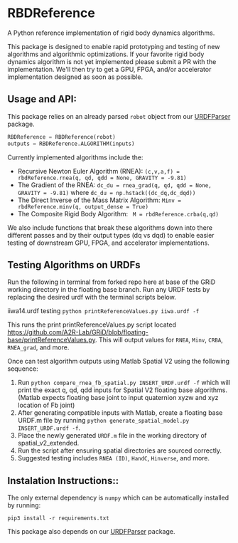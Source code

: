 # RBDReference

A Python reference implementation of rigid body dynamics algorithms.

This package is designed to enable rapid prototyping and testing of new algorithms and algorithmic optimizations. If your favorite rigid body dynamics algorithm is not yet implemented please submit a PR with the implementation. We'll then try to get a GPU, FPGA, and/or accelerator implementation designed as soon as possible.

## Usage and API:
This package relies on an already parsed ```robot``` object from our [URDFParser](https://github.com/robot-acceleration/URDFParser) package.
```python
RBDReference = RBDReference(robot)
outputs = RBDReference.ALGORITHM(inputs)
```

Currently implemented algorithms include the:
+ Recursive Newton Euler Algorithm (RNEA): ```(c,v,a,f) = rbdReference.rnea(q, qd, qdd = None, GRAVITY = -9.81)```
+ The Gradient of the RNEA: ```dc_du = rnea_grad(q, qd, qdd = None, GRAVITY = -9.81)``` where ```dc_du = np.hstack((dc_dq,dc_dqd))```
+ The Direct Inverse of the Mass Matrix Algorithm: ```Minv = rbdReference.minv(q, output_dense = True)```
+ The Composite Rigid Body Algorithm: ``` M = rbdReference.crba(q,qd)```

We also include functions that break these algorithms down into there different passes and by their output types (dq vs dqd) to enable easier testing of downstream GPU, FPGA, and accelerator implementations.

## Testing Algorithms on URDFs
Run the following in terminal from forked repo here at base of the GRiD working directory in the floating base branch. 
Run any URDF tests by replacing the desired urdf with the terminal scripts below. 

iiwa14.urdf testing
   ```python printReferenceValues.py iiwa.urdf -f```

This runs the print printReferenceValues.py script located https://github.com/A2R-Lab/GRiD/blob/floating-base/printReferenceValues.py. This will output values for `RNEA`, `Minv`, `CRBA`, `RNEA_grad`, and more. 

Once can test algorithm outputs using Matlab Spatial V2 using the following sequence:
1. Run ```python compare_rnea_fb_spatial.py INSERT_URDF.urdf -f``` which will print the exact q, qd, qdd inputs for Spatial V2 floating base algorithms. (Matlab expects floating base joint to input quaternion xyzw and xyz location of Fb joint)
2. After generating compatible inputs with Matlab, create a floating base URDF.m file by running ```python generate_spatial_model.py INSERT_URDF.urdf -f```. 
3. Place the newly generated `URDF.m` file in the working directory of spatial_v2_extended.
4. Run the script after ensuring spatial directories are sourced correctly.
5. Suggested testing includes `RNEA (ID)`, `HandC`, `Hinverse`, and more.

## Instalation Instructions::
The only external dependency is ```numpy``` which can be automatically installed by running:
```shell
pip3 install -r requirements.txt
```
This package also depends on our [URDFParser](https://github.com/robot-acceleration/URDFParser) package.
